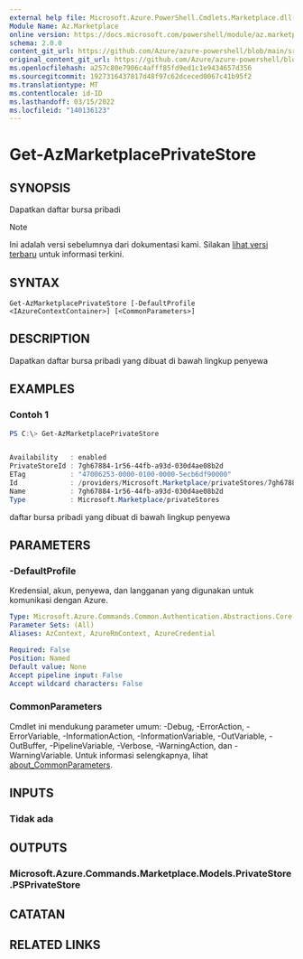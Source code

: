 ```yaml
---
external help file: Microsoft.Azure.PowerShell.Cmdlets.Marketplace.dll-Help.xml
Module Name: Az.Marketplace
online version: https://docs.microsoft.com/powershell/module/az.marketplace/get-azmarketplaceprivatestore
schema: 2.0.0
content_git_url: https://github.com/Azure/azure-powershell/blob/main/src/Marketplace/Marketplace/help/Get-AzMarketplacePrivateStore.md
original_content_git_url: https://github.com/Azure/azure-powershell/blob/main/src/Marketplace/Marketplace/help/Get-AzMarketplacePrivateStore.md
ms.openlocfilehash: a257c80e7906c4afff85fd9ed1c1e9434657d356
ms.sourcegitcommit: 1927316437817d48f97c62dceced0067c41b95f2
ms.translationtype: MT
ms.contentlocale: id-ID
ms.lasthandoff: 03/15/2022
ms.locfileid: "140136123"
---
```

# Get-AzMarketplacePrivateStore

## SYNOPSIS
Dapatkan daftar bursa pribadi

> [!NOTE]
>Ini adalah versi sebelumnya dari dokumentasi kami. Silakan [lihat versi terbaru](/powershell/module/az.marketplace/get-azmarketplaceprivatestore) untuk informasi terkini.

## SYNTAX

```
Get-AzMarketplacePrivateStore [-DefaultProfile <IAzureContextContainer>] [<CommonParameters>]
```

## DESCRIPTION
Dapatkan daftar bursa pribadi yang dibuat di bawah lingkup penyewa

## EXAMPLES

### Contoh 1
```powershell
PS C:\> Get-AzMarketplacePrivateStore


Availability   : enabled
PrivateStoreId : 7gh67884-1r56-44fb-a93d-030d4ae08b2d
ETag           : "47006253-0000-0100-0000-5ecb6df90000"
Id             : /providers/Microsoft.Marketplace/privateStores/7gh67884-1r56-44fb-a93d-030d4ae08b2d
Name           : 7gh67884-1r56-44fb-a93d-030d4ae08b2d
Type           : Microsoft.Marketplace/privateStores
```

daftar bursa pribadi yang dibuat di bawah lingkup penyewa

## PARAMETERS

### -DefaultProfile
Kredensial, akun, penyewa, dan langganan yang digunakan untuk komunikasi dengan Azure.

```yaml
Type: Microsoft.Azure.Commands.Common.Authentication.Abstractions.Core.IAzureContextContainer
Parameter Sets: (All)
Aliases: AzContext, AzureRmContext, AzureCredential

Required: False
Position: Named
Default value: None
Accept pipeline input: False
Accept wildcard characters: False
```

### CommonParameters
Cmdlet ini mendukung parameter umum: -Debug, -ErrorAction, -ErrorVariable, -InformationAction, -InformationVariable, -OutVariable, -OutBuffer, -PipelineVariable, -Verbose, -WarningAction, dan -WarningVariable. Untuk informasi selengkapnya, lihat [about_CommonParameters](http://go.microsoft.com/fwlink/?LinkID=113216).

## INPUTS

### Tidak ada

## OUTPUTS

### Microsoft.Azure.Commands.Marketplace.Models.PrivateStore.PSPrivateStore

## CATATAN

## RELATED LINKS
